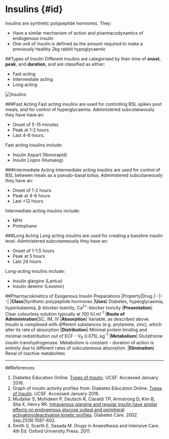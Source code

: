 # Insulins {#id}

Insulins are synthetic polypeptide hormones. They:
* Have a similar mechanism of action and pharmacodynamics of endogenous insulin
* One unit of insulin is defined as the amount required to make a previously healthy 2kg rabbit hypoglycaemic

##Types of Insulin
Different insulins are categorised by their time of **onset**, **peak**, and **duration**, and are classified as either:
* Fast acting
* Intermediate acting
* Long acting

![Insulins](http:\\www.dtc.ucsf.edu/images/charts/4.f.i.jpg)

###Fast Acting
Fast acting insulins are used for controlling BSL spikes post meals, and for control of hyperglycaemia. Administered subcutaneously they have have an:
* Onset of 5-15 minutes
* Peak at 1-2 hours
* Last 4-6 hours.

Fast acting insulins include:
* Insulin Aspart (Novorapid)
* Insulin Lispro (Humalog)

###Intermediate Acting
Intermediate acting insulins are used for control of BSL between meals as a pseudo-basal bolus. Administered subcutaneously they have an:
* Onset of 1-2 hours
* Peak at 4-6 hours
* Last >12 hours

Intermediate acting insulins include:
* NPH
* Protophane

###Long Acting
Long acting insulins are used for creating a baseline insulin level. Administered subcutaneously they have an:
* Onset of 1-1.5 hours
* Peak at 5 hours
* Last 24 hours

Long-acting insulins include:
* Insulin glargine (Lantus)
* Insulin detemir (Levemir)

##Pharmacokinetics of Exogenous Insulin Preparations
|Property|Drug
|--|--|
|**Class**|Synthetic polypeptide hormones
|**Uses**| Diabetes, hyperglycaemia, hyperkalaemia, β-blocker toxicity, Ca<sup>2+</sup>-blocker toxicity
|**Presentation**| Clear colourless solution typically at 100 IU.ml<sup>-1</sup>
|**Route of Administration**|SC, IM, IV
|**Absorption**| Variable, as described above. Insulin is complexed with different substances (e.g. protamine, zinc), which alter its rate of absorption
|**Distribution**| Minimal protein binding and minimal redistribution out of ECF - V<sub>D</sub> 0.075L.kg<sup>-1</sup>
|**Metabolism**| Glutathione insulin transhydrogenase. Metabolism is constant - duration of action is entirely due to different rates of subcutaneous absorption.
|**Elimination**| Renal of inactive metabolites

---
##References
1. Diabetes Education Online. [Types of Insulin](http://dtc.ucsf.edu/types-of-diabetes/type2/treatment-of-type-2-diabetes/medications-and-therapies/type-2-insulin-rx/types-of-insulin/). UCSF. Accessed January 2016.
2. Graph of insulin activity profiles from: Diabetes Education Online. [Types of Insulin](http://dtc.ucsf.edu/types-of-diabetes/type2/treatment-of-type-2-diabetes/medications-and-therapies/type-2-insulin-rx/types-of-insulin/). UCSF. Accessed January 2016.
3. Mudaliar S, Mohideen P, Deutsch R, Ciaraldi TP, Armstrong D, Kim B, Sha X,
Henry RR. [Intravenous glargine and regular insulin have similar effects on
endogenous glucose output and peripheral activation/deactivation kinetic
profiles](https://www.ncbi.nlm.nih.gov/pubmed/12196433/?ncbi_mmode=std). Diabetes Care. 2002 Sep;25(9):1597-602.
4. Smith S, Scarth E, Sasada M. Drugs in Anaesthesia and Intensive Care. 4th Ed. Oxford University Press. 2011.
